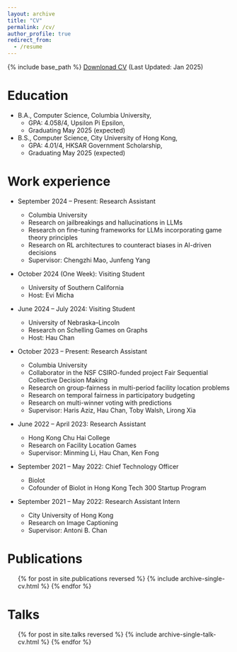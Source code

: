 ```yaml
---
layout: archive
title: "CV"
permalink: /cv/
author_profile: true
redirect_from:
  - /resume
---
```


{% include base_path %}
[Downlonad CV](/files/CV_Resume.pdf) (Last Updated: Jan 2025)


Education
======
* B.A., Computer Science, Columbia University, 
  * GPA: 4.058/4, Upsilon Pi Epsilon,
  * Graduating May 2025 (expected)
* B.S., Computer Science, City University of Hong Kong, 
  * GPA: 4.01/4, HKSAR Government Scholarship,
  * Graduating May 2025 (expected)

Work experience
======
* September 2024 – Present: Research Assistant 
  * Columbia University
  * Research on jailbreakings and hallucinations in LLMs
  * Research on fine-tuning frameworks for LLMs incorporating game theory principles
  * Research on RL architectures to counteract biases in AI-driven decisions
  * Supervisor: Chengzhi Mao, Junfeng Yang

* October 2024 (One Week): Visiting Student
  * University of Southern California
  * Host: Evi Micha

* June 2024 – July 2024: Visiting Student
  * University of Nebraska–Lincoln
  * Research on Schelling Games on Graphs
  * Host: Hau Chan

* October 2023 – Present: Research Assistant 
  * Columbia University
  * Collaborator in the NSF CSIRO-funded project Fair Sequential Collective Decision Making
  * Research on group-fairness in multi-period facility location problems
  * Research on temporal fairness in participatory budgeting
  * Research on multi-winner voting with predictions
  * Supervisor: Haris Aziz, Hau Chan, Toby Walsh, Lirong Xia

* June 2022 – April 2023: Research Assistant
  * Hong Kong Chu Hai College
  * Research on Facility Location Games
  * Supervisor: Minming Li, Hau Chan, Ken Fong

* September 2021 – May 2022: Chief Technology Officer 
  * Biolot
  * Cofounder of Biolot in Hong Kong Tech 300 Startup Program

* September 2021 – May 2022: Research Assistant Intern 
  * City University of Hong Kong
  * Research on Image Captioning
  * Supervisor: Antoni B. Chan

Publications
======
  <ul>{% for post in site.publications reversed %}
    {% include archive-single-cv.html %}
  {% endfor %}</ul>
  
Talks
======
  <ul>{% for post in site.talks reversed %}
    {% include archive-single-talk-cv.html  %}
  {% endfor %}</ul>
  


